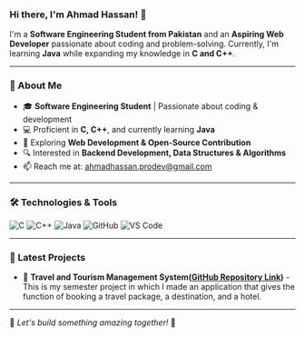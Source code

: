 ### Hi there, I'm Ahmad Hassan! 👋

I'm a **Software Engineering Student from Pakistan** and an **Aspiring Web Developer** passionate about coding and problem-solving. Currently, I'm learning **Java** while expanding my knowledge in **C and C++**.

---

### 🚀 About Me
- 🎓 **Software Engineering Student** | Passionate about coding & development
- 💻 Proficient in **C, C++**, and currently learning **Java**
- 🌱 Exploring **Web Development & Open-Source Contribution**
- 🔍 Interested in **Backend Development, Data Structures & Algorithms**
- 📫 Reach me at: ahmadhassan.prodev@gmail.com

---

### 🛠️ Technologies & Tools

![C](https://img.shields.io/badge/-C-00599C?style=flat&logo=c&logoColor=white)
![C++](https://img.shields.io/badge/-C++-00599C?style=flat&logo=c%2B%2B&logoColor=white)
![Java](https://img.shields.io/badge/-Java-007396?style=flat&logo=java&logoColor=white)
![GitHub](https://img.shields.io/badge/-GitHub-181717?style=flat&logo=github&logoColor=white)
![VS Code](https://img.shields.io/badge/-VS%20Code-007ACC?style=flat&logo=visual-studio-code&logoColor=white)

---

### 📌 Latest Projects
- 🚀 **Travel and Tourism Management System([GitHub Repository Link](https://github.com/ahmadhassan-prodev/Travel-and-Tourism-Management-System))** - This is my semester project in which I made an application that gives the function of booking a travel package, a destination, and a hotel.
---


🔹 *Let's build something amazing together!* 🚀
